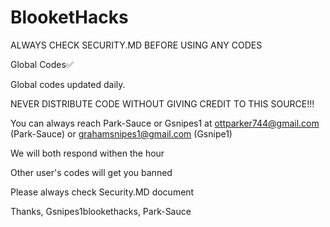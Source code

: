 # BlooketHacks
ALWAYS CHECK SECURITY.MD BEFORE USING ANY CODES



Global Codes:white_check_mark:



Global codes updated daily.


NEVER DISTRIBUTE CODE WITHOUT GIVING CREDIT TO THIS SOURCE!!!



You can always reach Park-Sauce or Gsnipes1 at ottparker744@gmail.com (Park-Sauce) or grahamsnipes1@gmail.com (Gsnipe1)



We will both respond withen the hour

Other user's codes will get you banned




Please always check Security.MD document




Thanks, Gsnipes1blookethacks, Park-Sauce
